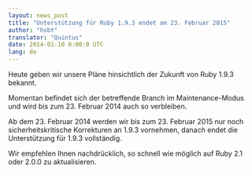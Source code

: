 ```yaml
---
layout: news_post
title: "Unterstützung für Ruby 1.9.3 endet am 23. Februar 2015"
author: "hsbt"
translator: "Quintus"
date: 2014-01-10 0:00:0 UTC
lang: de
---
```


Heute geben wir unsere Pläne hinsichtlich der Zukunft von Ruby 1.9.3 bekannt.

Momentan befindet sich der betreffende Branch im Maintenance-Modus und
wird bis zum 23. Februar 2014 auch so verbleiben.

Ab dem 23. Februar 2014 werden wir bis zum 23. Februar 2015 nur noch
sicherheitskritische Korrekturen an 1.9.3 vornehmen, danach endet die
Unterstützung für 1.9.3 vollständig.

Wir empfehlen Ihnen nachdrücklich, so schnell wie möglich auf Ruby 2.1
oder 2.0.0 zu aktualisieren.
